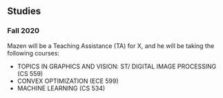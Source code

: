 ## Studies

### Fall 2020

Mazen will be a Teaching Assistance (TA) for X, and he will be taking the following courses:

* TOPICS IN GRAPHICS AND VISION: ST/ DIGITAL IMAGE PROCESSING (CS 559)
* CONVEX OPTIMIZATION (ECE 599)
* MACHINE LEARNING (CS 534)
